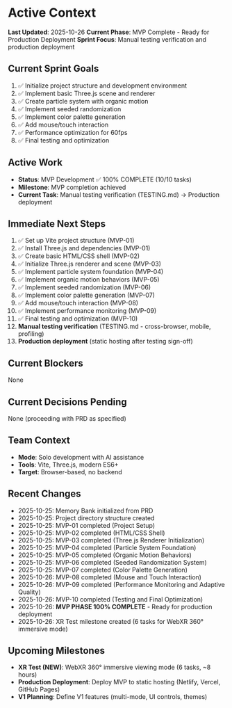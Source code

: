 # Active Context

**Last Updated**: 2025-10-26
**Current Phase**: MVP Complete - Ready for Production Deployment
**Sprint Focus**: Manual testing verification and production deployment

## Current Sprint Goals
1. ✅ Initialize project structure and development environment
2. ✅ Implement basic Three.js scene and renderer
3. ✅ Create particle system with organic motion
4. ✅ Implement seeded randomization
5. ✅ Implement color palette generation
6. ✅ Add mouse/touch interaction
7. ✅ Performance optimization for 60fps
8. ✅ Final testing and optimization

## Active Work
- **Status**: MVP Development ✅ 100% COMPLETE (10/10 tasks)
- **Milestone**: MVP completion achieved
- **Current Task**: Manual testing verification (TESTING.md) → Production deployment

## Immediate Next Steps
1. ✅ Set up Vite project structure (MVP-01)
2. ✅ Install Three.js and dependencies (MVP-01)
3. ✅ Create basic HTML/CSS shell (MVP-02)
4. ✅ Initialize Three.js renderer and scene (MVP-03)
5. ✅ Implement particle system foundation (MVP-04)
6. ✅ Implement organic motion behaviors (MVP-05)
7. ✅ Implement seeded randomization (MVP-06)
8. ✅ Implement color palette generation (MVP-07)
9. ✅ Add mouse/touch interaction (MVP-08)
10. ✅ Implement performance monitoring (MVP-09)
11. ✅ Final testing and optimization (MVP-10)
12. **Manual testing verification** (TESTING.md - cross-browser, mobile, profiling)
13. **Production deployment** (static hosting after testing sign-off)

## Current Blockers
None

## Current Decisions Pending
None (proceeding with PRD as specified)

## Team Context
- **Mode**: Solo development with AI assistance
- **Tools**: Vite, Three.js, modern ES6+
- **Target**: Browser-based, no backend

## Recent Changes
- 2025-10-25: Memory Bank initialized from PRD
- 2025-10-25: Project directory structure created
- 2025-10-25: MVP-01 completed (Project Setup)
- 2025-10-25: MVP-02 completed (HTML/CSS Shell)
- 2025-10-25: MVP-03 completed (Three.js Renderer Initialization)
- 2025-10-25: MVP-04 completed (Particle System Foundation)
- 2025-10-25: MVP-05 completed (Organic Motion Behaviors)
- 2025-10-25: MVP-06 completed (Seeded Randomization System)
- 2025-10-25: MVP-07 completed (Color Palette Generation)
- 2025-10-26: MVP-08 completed (Mouse and Touch Interaction)
- 2025-10-26: MVP-09 completed (Performance Monitoring and Adaptive Quality)
- 2025-10-26: MVP-10 completed (Testing and Final Optimization)
- 2025-10-26: **MVP PHASE 100% COMPLETE** - Ready for production deployment
- 2025-10-26: XR Test milestone created (6 tasks for WebXR 360° immersive mode)

## Upcoming Milestones
- **XR Test (NEW)**: WebXR 360° immersive viewing mode (6 tasks, ~8 hours)
- **Production Deployment**: Deploy MVP to static hosting (Netlify, Vercel, GitHub Pages)
- **V1 Planning**: Define V1 features (multi-mode, UI controls, themes)
